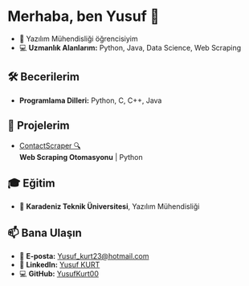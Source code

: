 # Merhaba, ben Yusuf 👋

- 🔭 Yazılım Mühendisliği öğrencisiyim  
- 💻 **Uzmanlık Alanlarım:** Python, Java, Data Science, Web Scraping  

## 🛠 Becerilerim
- **Programlama Dilleri:** Python, C, C++, Java

## 🌟 Projelerim
- [ContactScraper 🔍](https://github.com/YusufKurt/ContactScraper)  
  **Web Scraping Otomasyonu** | Python  

## 🎓 Eğitim
- 🏫 **Karadeniz Teknik Üniversitesi**, Yazılım Mühendisliği  

## 📫 Bana Ulaşın
- 📧 **E-posta:** [Yusuf_kurt23@hotmail.com](mailto:Yusuf_kurt23@hotmail.com)  
- 💼 **LinkedIn:** [Yusuf KURT](https://www.linkedin.com/in/yusufkurt000/)  
- 💻 **GitHub:** [YusufKurt00](https://github.com/YusufKurt00)
